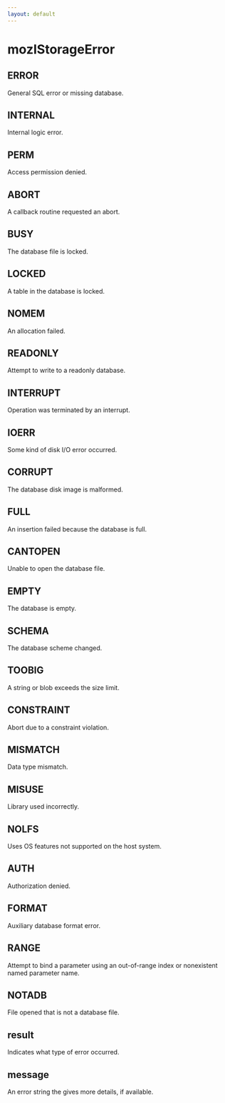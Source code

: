 ```yaml
---
layout: default
---
```


# mozIStorageError #

## ERROR ##

General SQL error or missing database.


## INTERNAL ##

Internal logic error.


## PERM ##

Access permission denied.


## ABORT ##

A callback routine requested an abort.


## BUSY ##

The database file is locked.


## LOCKED ##

A table in the database is locked.


## NOMEM ##

An allocation failed.


## READONLY ##

Attempt to write to a readonly database.


## INTERRUPT ##

Operation was terminated by an interrupt.


## IOERR ##

Some kind of disk I/O error occurred.


## CORRUPT ##

The database disk image is malformed.


## FULL ##

An insertion failed because the database is full.


## CANTOPEN ##

Unable to open the database file.


## EMPTY ##

The database is empty.


## SCHEMA ##

The database scheme changed.


## TOOBIG ##

A string or blob exceeds the size limit.


## CONSTRAINT ##

Abort due to a constraint violation.


## MISMATCH ##

Data type mismatch.


## MISUSE ##

Library used incorrectly.


## NOLFS ##

Uses OS features not supported on the host system.


## AUTH ##

Authorization denied.


## FORMAT ##

Auxiliary database format error.


## RANGE ##

Attempt to bind a parameter using an out-of-range index or nonexistent
named parameter name.


## NOTADB ##

File opened that is not a database file.


## result ##

Indicates what type of error occurred.


## message ##

An error string the gives more details, if available.

